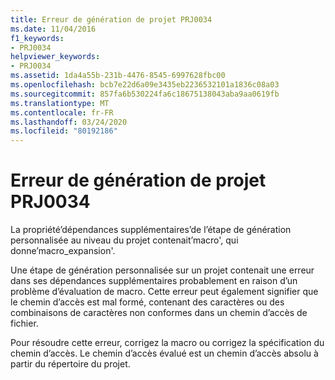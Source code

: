 ```yaml
---
title: Erreur de génération de projet PRJ0034
ms.date: 11/04/2016
f1_keywords:
- PRJ0034
helpviewer_keywords:
- PRJ0034
ms.assetid: 1da4a55b-231b-4476-8545-6997628fbc00
ms.openlocfilehash: bcb7e22d6a09e3435eb2236532101a1836c08a03
ms.sourcegitcommit: 857fa6b530224fa6c18675138043aba9aa0619fb
ms.translationtype: MT
ms.contentlocale: fr-FR
ms.lasthandoff: 03/24/2020
ms.locfileid: "80192186"
---
```

# <a name="project-build-error-prj0034"></a>Erreur de génération de projet PRJ0034

La propriété’dépendances supplémentaires’de l’étape de génération personnalisée au niveau du projet contenait’macro', qui donne’macro_expansion'.

Une étape de génération personnalisée sur un projet contenait une erreur dans ses dépendances supplémentaires probablement en raison d’un problème d’évaluation de macro. Cette erreur peut également signifier que le chemin d’accès est mal formé, contenant des caractères ou des combinaisons de caractères non conformes dans un chemin d’accès de fichier.

Pour résoudre cette erreur, corrigez la macro ou corrigez la spécification du chemin d’accès. Le chemin d’accès évalué est un chemin d’accès absolu à partir du répertoire du projet.
